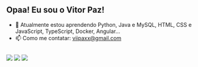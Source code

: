 ## Opaa! Eu sou o Vitor Paz!

- 🌱 Atualmente estou aprendendo Python, Java e MySQL, HTML, CSS e JavaScript, TypeScript, Docker, Angular...
- 📫 Como me contatar: viipaxx@gmail.com

##

<div> 
  <a href="https://instagram.com/viipaxx_" target="_blank"><img src="https://img.shields.io/badge/-Instagram-%23E4405F?style=for-the-badge&logo=instagram&logoColor=white" target="_blank"></a>
  <a href = "mailto:viipaxx@gmail.com"><img src="https://img.shields.io/badge/-Gmail-%23333?style=for-the-badge&logo=gmail&logoColor=white" target="_blank"></a>
  <a href="https://www.linkedin.com/in/vitor-paz-5433ab236/" target="_blank"><img src="https://img.shields.io/badge/-LinkedIn-%230077B5?style=for-the-badge&logo=linkedin&logoColor=white" target="_blank"></a> 
  
  ##
 
 </div>
